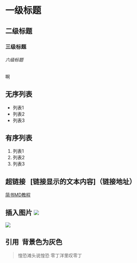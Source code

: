 # 一级标题
## 二级标题
### 三级标题
###### 六级标题
啊

## 无序列表

- 列表1
- 列表2
- 列表3
## 有序列表

1. 列表1
2. 列表2
3. 列表3

## 超链接   [链接显示的文本内容]（链接地址）

[简书MD教程](https://www.jianshu.com/p/PpDNMG)

## 插入图片 ![](图片链接地址)

![](http://upload-images.jianshu.io/upload_images/259-0ad0d0bfc1c608b6.jpg?imageMogr2/auto-orient/strip%7CimageView2/2/w/1240)

## 引用  背景色为灰色

> 惶恐滩头说惶恐
> 零丁洋里叹零丁








